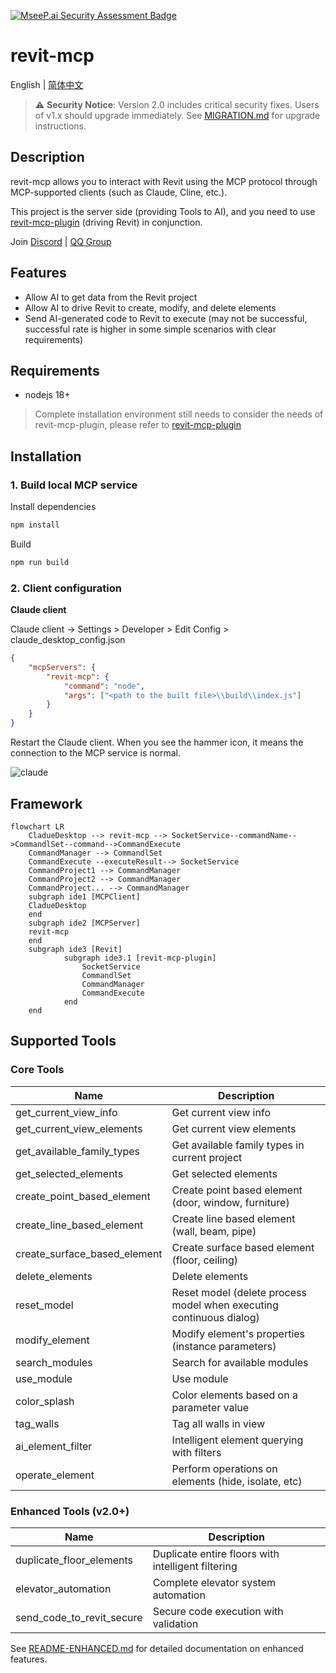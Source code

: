 [![MseeP.ai Security Assessment Badge](https://mseep.net/pr/revit-mcp-revit-mcp-badge.png)](https://mseep.ai/app/revit-mcp-revit-mcp)

# revit-mcp

English | [简体中文](README_zh.md)

> ⚠️ **Security Notice**: Version 2.0 includes critical security fixes. Users of v1.x should upgrade immediately. See [MIGRATION.md](MIGRATION.md) for upgrade instructions.

## Description

revit-mcp allows you to interact with Revit using the MCP protocol through MCP-supported clients (such as Claude, Cline, etc.).

This project is the server side (providing Tools to AI), and you need to use [revit-mcp-plugin](https://github.com/revit-mcp/revit-mcp-plugin) (driving Revit) in conjunction.

Join [Discord](https://discord.gg/cGzUGurq) | [QQ Group](http://qm.qq.com/cgi-bin/qm/qr?_wv=1027&k=kLnQiFVtYBytHm7R58KFoocd3mzU_9DR&authKey=fyXDOBmXP7FMkXAWjddWZumblxKJH7ZycYyLp40At3t9%2FOfSZyVO7zyYgIROgSHF&noverify=0&group_code=792379482)

## Features

- Allow AI to get data from the Revit project
- Allow AI to drive Revit to create, modify, and delete elements
- Send AI-generated code to Revit to execute (may not be successful, successful rate is higher in some simple scenarios with clear requirements)

## Requirements

- nodejs 18+

> Complete installation environment still needs to consider the needs of revit-mcp-plugin, please refer to [revit-mcp-plugin](https://github.com/revit-mcp/revit-mcp-plugin)

## Installation

### 1. Build local MCP service

Install dependencies

```bash
npm install
```

Build

```bash
npm run build
```

### 2. Client configuration

**Claude client**

Claude client -> Settings > Developer > Edit Config > claude_desktop_config.json

```json
{
    "mcpServers": {
        "revit-mcp": {
            "command": "node",
            "args": ["<path to the built file>\\build\\index.js"]
        }
    }
}
```

Restart the Claude client. When you see the hammer icon, it means the connection to the MCP service is normal.

![claude](./assets/claude.png)

## Framework

```mermaid
flowchart LR
	CladueDesktop --> revit-mcp --> SocketService--commandName-->CommandlSet--command-->CommandExecute
	CommandManager --> CommandlSet
	CommandExecute --executeResult--> SocketService
	CommandProject1 --> CommandManager
	CommandProject2 --> CommandManager
	CommandProject... --> CommandManager
	subgraph ide1 [MCPClient]
	CladueDesktop
	end
	subgraph ide2 [MCPServer]
	revit-mcp
	end
	subgraph ide3 [Revit]
			subgraph ide3.1 [revit-mcp-plugin]
				SocketService
				CommandlSet
				CommandManager
				CommandExecute
			end
	end
```

## Supported Tools

### Core Tools
| Name                      | Description                               |
| ------------------------- | ----------------------------------------- |
| get_current_view_info     | Get current view info                     |
| get_current_view_elements | Get current view elements                 |
| get_available_family_types | Get available family types in current project |
| get_selected_elements      | Get selected elements                      |
| create_point_based_element  | Create point based element (door, window, furniture) |
| create_line_based_element   | Create line based element (wall, beam, pipe) |
| create_surface_based_element   | Create surface based element (floor, ceiling) |
| delete_elements             | Delete elements                            |
| reset_model                | Reset model (delete process model when executing continuous dialog) |
| modify_element             | Modify element's properties (instance parameters) |
| search_modules             | Search for available modules              |
| use_module                 | Use module                                |
| color_splash		     | Color elements based on a parameter value	|
| tag_walls		     | Tag all walls in view            |
| ai_element_filter         | Intelligent element querying with filters |
| operate_element           | Perform operations on elements (hide, isolate, etc) |

### Enhanced Tools (v2.0+)
| Name                      | Description                               |
| ------------------------- | ----------------------------------------- |
| duplicate_floor_elements  | Duplicate entire floors with intelligent filtering |
| elevator_automation       | Complete elevator system automation |
| send_code_to_revit_secure | Secure code execution with validation |

See [README-ENHANCED.md](README-ENHANCED.md) for detailed documentation on enhanced features.
